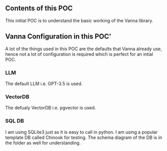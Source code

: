 ## Contents of this POC

This initial POC is to understand the basic working of the Vanna library. 

## Vanna Configuration in this POC'

A lot of the things used in this POC are the defaults that Vanna already use, hence not a lot of configuration is required which is perfect for an intial POC.

### LLM 

The default LLM i.e. GPT-3.5 is used.

### VectorDB

The defualy VectorDB i.e. pgvector is used.

### SQL DB

I am using SQLite3 just as it is easy to call in python. I am using a popular template DB called Chinook for testing. The schema diagram of the DB is in the folder as well for understanding.

